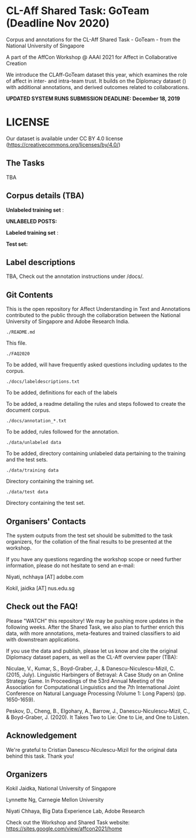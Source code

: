 # CL-Aff Shared Task: GoTeam (Deadline Nov 2020)

Corpus and annotations for the CL-Aff Shared Task - GoTeam - from the National University of Singapore

A part of the AffCon Workshop @ AAAI 2021 for Affect in Collaborative Creation

We introduce the CLAff-GoTeam dataset this year, which examines the role of affect in inter- and intra-team trust. It builds on the Diplomacy dataset () with additional annotations, and derived outcomes related to collaborations.

**UPDATED SYSTEM RUNS SUBMISSION DEADLINE: December 18, 2019** 

# LICENSE

Our dataset is available under CC BY 4.0 license (https://creativecommons.org/licenses/by/4.0/)

## The Tasks

TBA

## Corpus details (TBA)

**Unlabeled training set** :

**UNLABELED POSTS:** 


**Labeled training set** : 

**Test set:** 


## Label descriptions

TBA, Check out the annotation instructions under /docs/.



## Git Contents

This is the open repository for Affect Understanding in Text and Annotations contributed to the public through the collaboration between the National University of Singapore and Adobe Research India.


    ./README.md
 
This file.


    ./FAQ2020
	
To be added, will have frequently asked questions including updates to the corpus.


    ./docs/labeldescriptions.txt
  
To be added, definitions for each of the labels


To be added, a readme detailing the rules and steps followed to create the document
corpus.
  

    ./docs/annotation_*.txt
  
To be added, rules followed for the annotation.


    ./data/unlabeled data
  
To be added, directory containing unlabeled data pertaining to the training and the test sets.


    ./data/training data
  
Directory containing the training set.


    ./data/test data

Directory containing the test set.



## Organisers' Contacts

The system outputs from the test set should be submitted to the task organizers, for the collation of the final results to be presented at the workshop.

If you have any questions regarding the workshop scope or need further information, please do not hesitate to send an e-mail: 

Niyati, nchhaya [AT] adobe.com

Kokil, jaidka [AT] nus.edu.sg







## Check out the FAQ! 

Please "WATCH" this repository! We may be pushing more updates in the following weeks.
After the Shared Task, we also plan to further enrich this data, with more annotations, meta-features and trained classifiers to aid with downstream applications.

If you use the data and publish, please let us know and cite the original Diplomacy dataset papers, as well as the CL-Aff overview paper (TBA):


Niculae, V., Kumar, S., Boyd-Graber, J., & Danescu-Niculescu-Mizil, C. (2015, July). Linguistic Harbingers of Betrayal: A Case Study on an Online Strategy Game. In Proceedings of the 53rd Annual Meeting of the Association for Computational Linguistics and the 7th International Joint Conference on Natural Language Processing (Volume 1: Long Papers) (pp. 1650-1659).

Peskov, D., Cheng, B., Elgohary, A., Barrow, J., Danescu-Niculescu-Mizil, C., & Boyd-Graber, J. (2020). It Takes Two to Lie: One to Lie, and One to Listen.

## Acknowledgement

We're grateful to Cristian Danescu-Niculescu-Mizil for the original data behind this task. Thank you!


## Organizers

Kokil Jaidka, National University of Singapore

Lynnette Ng, Carnegie Mellon University

Niyati Chhaya, Big Data Experience Lab, Adobe Research

Check out the Workshop and Shared Task website: <a>https://sites.google.com/view/affcon2021/home</a>



